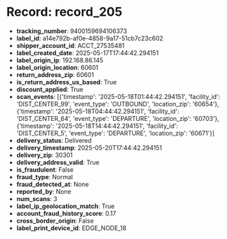 # Record: record_205

- **tracking_number**: 9400159694106373
- **label_id**: a14e792b-af0e-4858-9a17-51cb7c23c602
- **shipper_account_id**: ACCT_27535481
- **label_created_date**: 2025-05-17T17:44:42.294151
- **label_origin_ip**: 192.168.86.145
- **label_origin_location**: 60601
- **return_address_zip**: 60601
- **is_return_address_us_based**: True
- **discount_applied**: True
- **scan_events**: [{'timestamp': '2025-05-18T01:44:42.294151', 'facility_id': 'DIST_CENTER_99', 'event_type': 'OUTBOUND', 'location_zip': '60654'}, {'timestamp': '2025-05-18T04:44:42.294151', 'facility_id': 'DIST_CENTER_64', 'event_type': 'DEPARTURE', 'location_zip': '60703'}, {'timestamp': '2025-05-18T14:44:42.294151', 'facility_id': 'DIST_CENTER_5', 'event_type': 'DEPARTURE', 'location_zip': '60671'}]
- **delivery_status**: Delivered
- **delivery_timestamp**: 2025-05-20T17:44:42.294151
- **delivery_zip**: 30301
- **delivery_address_valid**: True
- **is_fraudulent**: False
- **fraud_type**: Normal
- **fraud_detected_at**: None
- **reported_by**: None
- **num_scans**: 3
- **label_ip_geolocation_match**: True
- **account_fraud_history_score**: 0.17
- **cross_border_origin**: False
- **label_print_device_id**: EDGE_NODE_18